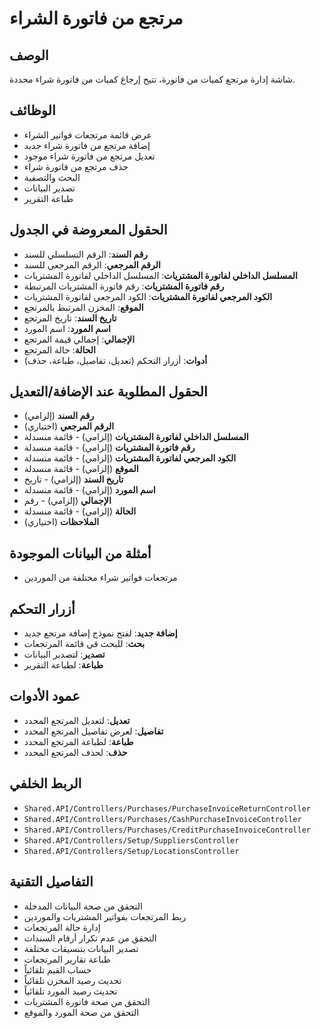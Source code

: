 # مرتجع من فاتورة الشراء

## الوصف
شاشة إدارة مرتجع كميات من فاتورة، تتيح إرجاع كميات من فاتورة شراء محددة.

## الوظائف
- عرض قائمة مرتجعات فواتير الشراء
- إضافة مرتجع من فاتورة شراء جديد
- تعديل مرتجع من فاتورة شراء موجود
- حذف مرتجع من فاتورة شراء
- البحث والتصفية
- تصدير البيانات
- طباعة التقرير

## الحقول المعروضة في الجدول
- **رقم السند**: الرقم التسلسلي للسند
- **الرقم المرجعي**: الرقم المرجعي للسند
- **المسلسل الداخلي لفاتورة المشتريات**: المسلسل الداخلي لفاتورة المشتريات
- **رقم فاتورة المشتريات**: رقم فاتورة المشتريات المرتبطة
- **الكود المرجعي لفاتورة المشتريات**: الكود المرجعي لفاتورة المشتريات
- **الموقع**: المخزن المرتبط بالمرتجع
- **تاريخ السند**: تاريخ المرتجع
- **اسم المورد**: اسم المورد
- **الإجمالي**: إجمالي قيمة المرتجع
- **الحالة**: حالة المرتجع
- **أدوات**: أزرار التحكم (تعديل، تفاصيل، طباعة، حذف)

## الحقول المطلوبة عند الإضافة/التعديل
- **رقم السند** (إلزامي)
- **الرقم المرجعي** (اختياري)
- **المسلسل الداخلي لفاتورة المشتريات** (إلزامي) - قائمة منسدلة
- **رقم فاتورة المشتريات** (إلزامي) - قائمة منسدلة
- **الكود المرجعي لفاتورة المشتريات** (إلزامي) - قائمة منسدلة
- **الموقع** (إلزامي) - قائمة منسدلة
- **تاريخ السند** (إلزامي) - تاريخ
- **اسم المورد** (إلزامي) - قائمة منسدلة
- **الإجمالي** (إلزامي) - رقم
- **الحالة** (إلزامي) - قائمة منسدلة
- **الملاحظات** (اختياري)

## أمثلة من البيانات الموجودة
- مرتجعات فواتير شراء مختلفة من الموردين

## أزرار التحكم
- **إضافة جديد**: لفتح نموذج إضافة مرتجع جديد
- **بحث**: للبحث في قائمة المرتجعات
- **تصدير**: لتصدير البيانات
- **طباعة**: لطباعة التقرير

## عمود الأدوات
- **تعديل**: لتعديل المرتجع المحدد
- **تفاصيل**: لعرض تفاصيل المرتجع المحدد
- **طباعة**: لطباعة المرتجع المحدد
- **حذف**: لحذف المرتجع المحدد

## الربط الخلفي
- `Shared.API/Controllers/Purchases/PurchaseInvoiceReturnController`
- `Shared.API/Controllers/Purchases/CashPurchaseInvoiceController`
- `Shared.API/Controllers/Purchases/CreditPurchaseInvoiceController`
- `Shared.API/Controllers/Setup/SuppliersController`
- `Shared.API/Controllers/Setup/LocationsController`

## التفاصيل التقنية
- التحقق من صحة البيانات المدخلة
- ربط المرتجعات بفواتير المشتريات والموردين
- إدارة حالة المرتجعات
- التحقق من عدم تكرار أرقام السندات
- تصدير البيانات بتنسيقات مختلفة
- طباعة تقارير المرتجعات
- حساب القيم تلقائياً
- تحديث رصيد المخزن تلقائياً
- تحديث رصيد المورد تلقائياً
- التحقق من صحة فاتورة المشتريات
- التحقق من صحة المورد والموقع
